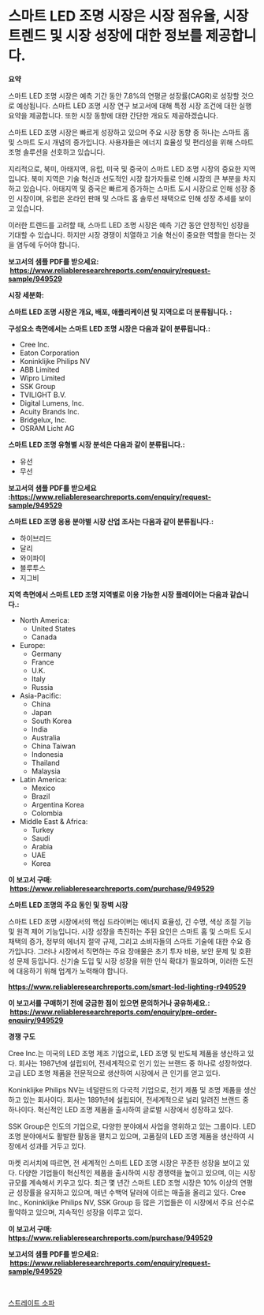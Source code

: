 <p><h1>스마트 LED 조명 시장은 시장 점유율, 시장 트렌드 및 시장 성장에 대한 정보를 제공합니다.</h1></p><p><strong>요약</strong></p>
<p><p>스마트 LED 조명 시장은 예측 기간 동안 7.8%의 연평균 성장률(CAGR)로 성장할 것으로 예상됩니다. 스마트 LED 조명 시장 연구 보고서에 대해 특정 시장 조건에 대한 실행 요약을 제공합니다. 또한 시장 동향에 대한 간단한 개요도 제공하겠습니다.</p><p>스마트 LED 조명 시장은 빠르게 성장하고 있으며 주요 시장 동향 중 하나는 스마트 홈 및 스마트 도시 개념의 증가입니다. 사용자들은 에너지 효율성 및 편리성을 위해 스마트 조명 솔루션을 선호하고 있습니다.</p><p>지리적으로, 북미, 아태지역, 유럽, 미국 및 중국이 스마트 LED 조명 시장의 중요한 지역입니다. 북미 지역은 기술 혁신과 선도적인 시장 참가자들로 인해 시장의 큰 부분을 차지하고 있습니다. 아태지역 및 중국은 빠르게 증가하는 스마트 도시 시장으로 인해 성장 중인 시장이며, 유럽은 온라인 판매 및 스마트 홈 솔루션 채택으로 인해 성장 추세를 보이고 있습니다.</p><p>이러한 트렌드를 고려할 때, 스마트 LED 조명 시장은 예측 기간 동안 안정적인 성장을 기대할 수 있습니다. 하지만 시장 경쟁이 치열하고 기술 혁신이 중요한 역할을 한다는 것을 염두에 두어야 합니다.</p></p>
<p><strong>보고서의 샘플 PDF를 받으세요: &nbsp;<a href="https://www.reliableresearchreports.com/enquiry/request-sample/949529">https://www.reliableresearchreports.com/enquiry/request-sample/949529</a></strong></p>
<p><strong>시장 세분화:</strong></p>
<p><strong> 스마트 LED 조명 시장은 개요, 배포, 애플리케이션 및 지역으로 더 분류됩니다. :</strong></p>
<p><strong>구성요소 측면에서는 스마트 LED 조명 시장은 다음과 같이 분류됩니다.:</strong></p>
<p><ul><li>Cree Inc.</li><li>Eaton Corporation</li><li>Koninklijke Philips NV</li><li>ABB Limited</li><li>Wipro Limited</li><li>SSK Group</li><li>TVILIGHT B.V.</li><li>Digital Lumens, Inc.</li><li>Acuity Brands Inc.</li><li>Bridgelux, Inc.</li><li>OSRAM Licht AG</li></ul></p>
<p><strong> 스마트 LED 조명 유형별 시장 분석은 다음과 같이 분류됩니다.:</strong></p>
<p><ul><li>유선</li><li>무선</li></ul></p>
<p><strong>보고서의 샘플 PDF를 받으세요 :<a href="https://www.reliableresearchreports.com/enquiry/request-sample/949529">https://www.reliableresearchreports.com/enquiry/request-sample/949529</a></strong></p>
<p><strong> 스마트 LED 조명 응용 분야별 시장 산업 조사는 다음과 같이 분류됩니다.:</strong></p>
<p><ul><li>하이브리드</li><li>달리</li><li>와이파이</li><li>블루투스</li><li>지그비</li></ul></p>
<p><strong>지역 측면에서 스마트 LED 조명 지역별로 이용 가능한 시장 플레이어는 다음과 같습니다.:</strong></p>
<p><ul>
    <li>
        North America:
        <ul>
            <li>United States</li>
            <li>Canada</li>
        </ul>
    </li>
    <li>
        Europe:
        <ul>
            <li>Germany</li>
            <li>France</li>
            <li>U.K.</li>
            <li>Italy</li>
            <li>Russia</li>
        </ul>
    </li>
    <li>
        Asia-Pacific:
        <ul>
            <li>China</li>
            <li>Japan</li>
            <li>South Korea</li>
            <li>India</li>
            <li>Australia</li>
            <li>China Taiwan</li>
            <li>Indonesia</li>
            <li>Thailand</li>
            <li>Malaysia</li>
        </ul>
    </li>
    <li>
        Latin America:
        <ul>
            <li>Mexico</li>
            <li>Brazil</li>
            <li>Argentina Korea</li>
            <li>Colombia</li>
        </ul>
    </li>
    <li>
        Middle East & Africa:
        <ul>
            <li>Turkey</li>
            <li>Saudi</li>
            <li>Arabia</li>
            <li>UAE</li>
            <li>Korea</li>
        </ul>
    </li>
    </ul></p>
<p><strong>이 보고서 구매: &nbsp;<a href="https://www.reliableresearchreports.com/purchase/949529">https://www.reliableresearchreports.com/purchase/949529</a></strong></p>
<p><strong>스마트 LED 조명의 주요 동인 및 장벽 시장</strong></p>
<p><p>스마트 LED 조명 시장에서의 핵심 드라이버는 에너지 효율성, 긴 수명, 색상 조절 기능 및 원격 제어 기능입니다. 시장 성장을 촉진하는 주된 요인은 스마트 홈 및 스마트 도시 채택의 증가, 정부의 에너지 절약 규제, 그리고 소비자들의 스마트 기술에 대한 수요 증가입니다. 그러나 시장에서 직면하는 주요 장애물은 초기 투자 비용, 보안 문제 및 호환성 문제 등입니다. 신기술 도입 및 시장 성장을 위한 인식 확대가 필요하며, 이러한 도전에 대응하기 위해 업계가 노력해야 합니다.</p></p>
<p><strong><a href="https://www.reliableresearchreports.com/smart-led-lighting-r949529">https://www.reliableresearchreports.com/smart-led-lighting-r949529</a></strong></p>
<p><strong>이 보고서를 구매하기 전에 궁금한 점이 있으면 문의하거나 공유하세요.: &nbsp;<a href="https://www.reliableresearchreports.com/enquiry/pre-order-enquiry/949529">https://www.reliableresearchreports.com/enquiry/pre-order-enquiry/949529</a></strong></p>
<p><strong>경쟁 구도</strong></p>
<p><p>Cree Inc.는 미국의 LED 조명 제조 기업으로, LED 조명 및 반도체 제품을 생산하고 있다. 회사는 1987년에 설립되어, 전세계적으로 인기 있는 브랜드 중 하나로 성장하였다. 고급 LED 조명 제품을 전문적으로 생산하여 시장에서 큰 인기를 얻고 있다.</p><p>Koninklijke Philips NV는 네덜란드의 다국적 기업으로, 전기 제품 및 조명 제품을 생산하고 있는 회사이다. 회사는 1891년에 설립되어, 전세계적으로 널리 알려진 브랜드 중 하나이다. 혁신적인 LED 조명 제품을 출시하여 글로벌 시장에서 성장하고 있다. </p><p>SSK Group은 인도의 기업으로, 다양한 분야에서 사업을 영위하고 있는 그룹이다. LED 조명 분야에서도 활발한 활동을 펼치고 있으며, 고품질의 LED 조명 제품을 생산하여 시장에서 성과를 거두고 있다.</p><p>마켓 리서치에 따르면, 전 세계적인 스마트 LED 조명 시장은 꾸준한 성장을 보이고 있다. 다양한 기업들이 혁신적인 제품을 출시하여 시장 경쟁력을 높이고 있으며, 이는 시장 규모를 계속해서 키우고 있다. 최근 몇 년간 스마트 LED 조명 시장은 10% 이상의 연평균 성장률을 유지하고 있으며, 매년 수백억 달러에 이르는 매출을 올리고 있다. Cree Inc., Koninklijke Philips NV, SSK Group 등 많은 기업들은 이 시장에서 주요 선수로 활약하고 있으며, 지속적인 성장을 이루고 있다.</p></p>
<p><strong>이 보고서 구매: &nbsp; <a href="https://www.reliableresearchreports.com/purchase/949529">https://www.reliableresearchreports.com/purchase/949529</a></strong></p>
<p><strong>보고서의 샘플 PDF를 받으세요: &nbsp;<a href="https://www.reliableresearchreports.com/enquiry/request-sample/949529">https://www.reliableresearchreports.com/enquiry/request-sample/949529</a></strong><strong></strong></p>
<p>&nbsp;</p>
<p><p><a href="https://medium.com/@gummibear5656757/%EC%A7%81%EC%84%A0-%EC%86%8C%ED%8C%8C-%EC%8B%9C%EC%9E%A5-%EA%B2%BD%EC%9F%81-%EB%B6%84%EC%84%9D-%EC%8B%9C%EC%9E%A5-%EB%8F%99%ED%96%A5-%EB%B0%8F-2031%EB%85%84%EA%B9%8C%EC%A7%80%EC%9D%98-%EC%98%88%EC%B8%A1-86118b08097d">스트레이트 소파</a></p></p>
